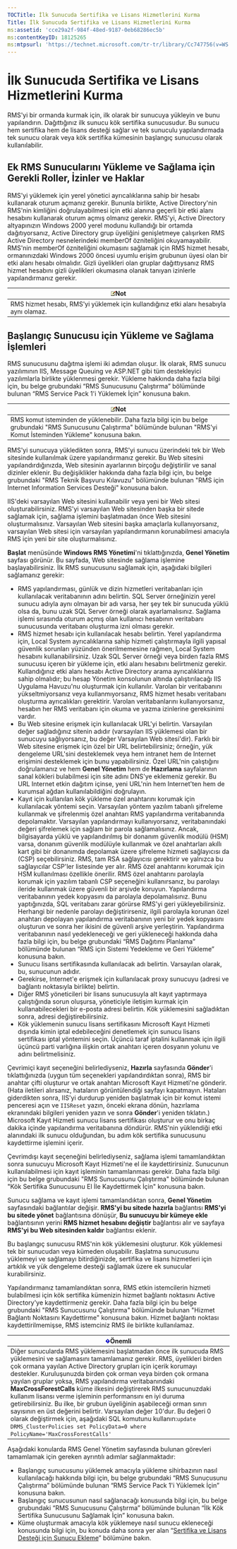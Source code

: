 ```yaml
---
TOCTitle: İlk Sunucuda Sertifika ve Lisans Hizmetlerini Kurma
Title: İlk Sunucuda Sertifika ve Lisans Hizmetlerini Kurma
ms:assetid: 'cce29a2f-984f-48ed-9187-0eb68286ec5b'
ms:contentKeyID: 18125265
ms:mtpsurl: 'https://technet.microsoft.com/tr-tr/library/Cc747756(v=WS.10)'
---
```


İlk Sunucuda Sertifika ve Lisans Hizmetlerini Kurma
===================================================

RMS'yi bir ormanda kurmak için, ilk olarak bir sunucuya yükleyin ve bunu yapılandırın. Dağıttığınız ilk sunucu kök sertifika sunucusudur. Bu sunucu hem sertifika hem de lisans desteği sağlar ve tek sunuculu yapılandırmada tek sunucu olarak veya kök sertifika kümesinin başlangıç sunucusu olarak kullanılabilir.

Ek RMS Sunucularını Yükleme ve Sağlama için Gerekli Roller, İzinler ve Haklar
-----------------------------------------------------------------------------

RMS'yi yüklemek için yerel yönetici ayrıcalıklarına sahip bir hesabı kullanarak oturum açmanız gerekir. Bununla birlikte, Active Directory'nin RMS'nin kimliğini doğrulayabilmesi için etki alanına geçerli bir etki alanı hesabını kullanarak oturum açmış olmanız gerekir. RMS'yi, Active Directory altyapınızın Windows 2000 yerel modunu kullandığı bir ortamda dağıtıyorsanız, Active Directory grup üyeliğini genişletmeye çalışırken RMS Active Directory nesnelerindeki memberOf özniteliğini okuyamayabilir. RMS'nin memberOf özniteliğini okumasını sağlamak için RMS hizmet hesabı, ormanınızdaki Windows 2000 öncesi uyumlu erişim grubunun üyesi olan bir etki alanı hesabı olmalıdır. Gizli üyelikleri olan gruplar dağıttıysanız RMS hizmet hesabını gizli üyelikleri okumasına olanak tanıyan izinlerle yapılandırmanız gerekir.

| ![](/security-updates/images/Cc747756.note(WS.10).gif)Not                    |
|-----------------------------------------------------------------------------------------|
| RMS hizmet hesabı, RMS'yi yüklemek için kullandığınız etki alanı hesabıyla aynı olamaz. |

Başlangıç Sunucusu için Yükleme ve Sağlama İşlemleri
----------------------------------------------------

RMS sunucusunu dağıtma işlemi iki adımdan oluşur. İlk olarak, RMS sunucu yazılımının IIS, Message Queuing ve ASP.NET gibi tüm destekleyici yazılımlarla birlikte yüklenmesi gerekir. Yükleme hakkında daha fazla bilgi için, bu belge grubundaki “RMS Sunucusunu Çalıştırma” bölümünde bulunan “RMS Service Pack 1'i Yüklemek İçin” konusuna bakın.

| ![](/security-updates/images/Cc747756.note(WS.10).gif)Not                                                                                                            |
|---------------------------------------------------------------------------------------------------------------------------------------------------------------------------------|
| RMS komut isteminden de yüklenebilir. Daha fazla bilgi için bu belge grubundaki "RMS Sunucusunu Çalıştırma" bölümünde bulunan "RMS'yi Komut İsteminden Yükleme" konusuna bakın. |

RMS'yi sunucuya yükledikten sonra, RMS'yi sunucu üzerindeki tek bir Web sitesinde kullanılmak üzere yapılandırmanız gerekir. Bu Web sitesini yapılandırdığınızda, Web sitesinin ayarlarının birçoğu değiştirilir ve sanal dizinler eklenir. Bu değişiklikler hakkında daha fazla bilgi için, bu belge grubundaki "RMS Teknik Başvuru Kılavuzu" bölümünde bulunan "RMS için Internet Information Services Desteği" konusuna bakın.

IIS'deki varsayılan Web sitesini kullanabilir veya yeni bir Web sitesi oluşturabilirsiniz. RMS'yi varsayılan Web sitesinden başka bir sitede sağlamak için, sağlama işlemini başlatmadan önce Web sitesini oluşturmalısınız. Varsayılan Web sitesini başka amaçlarla kullanıyorsanız, varsayılan Web sitesi için varsayılan yapılandırmanın korunabilmesi amacıyla RMS için yeni bir site oluşturmalısınız.

**Başlat** menüsünde **Windows RMS Yönetimi**'ni tıklattığınızda, **Genel Yönetim** sayfası görünür. Bu sayfada, Web sitesinde sağlama işlemine başlayabilirsiniz. İlk RMS sunucusunu sağlamak için, aşağıdaki bilgileri sağlamanız gerekir:

-   RMS yapılandırması, günlük ve dizin hizmetleri veritabanları için kullanılacak veritabanının adını belirtin.
    SQL Server örneğinizin yerel sunucu adıyla aynı olmayan bir adı varsa, her şey tek bir sunucuda yüklü olsa da, bunu uzak SQL Server örneği olarak ayarlamalısınız.
    Sağlama işlemi sırasında oturum açmış olan kullanıcı hesabının veritabanı sunucusunda veritabanı oluşturma izni olması gerekir.
-   RMS hizmet hesabı için kullanılacak hesabı belirtin. Yerel yapılandırma için, Local System ayrıcalıklarına sahip hizmeti çalıştırmayla ilgili yapısal güvenlik sorunları yüzünden önerilmemesine rağmen, Local System hesabını kullanabilirsiniz.
    Uzak SQL Server örneği veya birden fazla RMS sunucusu içeren bir yükleme için, etki alanı hesabını belirtmeniz gerekir. Kullandığınız etki alanı hesabı Active Directory arama ayrıcalıklarına sahip olmalıdır; bu hesap Yönetim konsolunun altında çalıştırılacağı IIS Uygulama Havuzu'nu oluşturmak için kullanılır. Varolan bir veritabanını yükseltmiyorsanız veya kullanmıyorsanız, RMS hizmet hesabı veritabanı oluşturma ayrıcalıkları gerektirir. Varolan veritabanlarını kullanıyorsanız, hesabın her RMS veritabanı için okuma ve yazma izinlerine gereksinimi vardır.
-   Bu Web sitesine erişmek için kullanılacak URL'yi belirtin. Varsayılan değer sağladığınız sitenin adıdır (varsayılan IIS yüklemesi olan bir sunucuyu sağlıyorsanız, bu değer Varsayılan Web sitesi'dir). Farklı bir Web sitesine erişmek için özel bir URL belirtebilirsiniz; örneğin, yük dengeleme URL'sini desteklemek veya hem intranet hem de Internet erişimini desteklemek için bunu yapabilirsiniz. Özel URL'nin çalıştığını doğrulamanız ve hem **Genel Yönetim** hem de **Hazırlama** sayfalarının sanal kökleri bulabilmesi için site adını DNS'ye eklemeniz gerekir. Bu URL Internet etkin dağıtım içinse, yeni URL'nin hem Internet'ten hem de kurumsal ağdan kullanılabildiğini doğrulayın.
-   Kayıt için kullanılan kök yükleme özel anahtarını korumak için kullanılacak yöntemi seçin. Varsayılan yöntem yazılım tabanlı şifreleme kullanmak ve şifrelenmiş özel anahtarı RMS yapılandırma veritabanında depolamaktır. Varsayılan yapılandırmayı kullanıyorsanız, veritabanındaki değeri şifrelemek için sağlam bir parola sağlamalısınız.
    Ancak, bilgisayarda yüklü ve yapılandırılmış bir donanım güvenlik modülü (HSM) varsa, donanım güvenlik modülüyle kullanmak ve özel anahtarları akıllı kart gibi bir donanımda depolamak üzere şifreleme hizmeti sağlayıcısı da (CSP) seçebilirsiniz. RMS, tam RSA sağlayıcısı gerektirir ve yalnızca bu sağlayıcılar CSP'ler listesinde yer alır. RMS özel anahtarını korumak için HSM kullanılması özellikle önerilir.
    RMS özel anahtarını parolayla korumak için yazılım tabanlı CSP seçeneğini kullanırsanız, bu parolayı ileride kullanmak üzere güvenli bir arşivde koruyun. Yapılandırma veritabanının yedek kopyasını da parolayla depolamalısınız. Bunu yaptığınızda, SQL veritabanı zarar görürse RMS'yi geri yükleyebilirsiniz. Herhangi bir nedenle parolayı değiştirirseniz, ilgili parolayla korunan özel anahtarı depolayan yapılandırma veritabanının yeni bir yedek kopyasını oluşturun ve sonra her ikisini de güvenli arşive yerleştirin. Yapılandırma veritabanının nasıl yedekleneceği ve geri yükleneceği hakkında daha fazla bilgi için, bu belge grubundaki “RMS Dağıtımı Planlama” bölümünde bulunan “RMS için Sistemi Yedekleme ve Geri Yükleme” konusuna bakın.
-   Sunucu lisans sertifikasında kullanılacak adı belirtin. Varsayılan olarak, bu, sunucunun adıdır.
-   Gerekirse, Internet'e erişmek için kullanılacak proxy sunucuyu (adresi ve bağlantı noktasıyla birlikte) belirtin.
-   Diğer RMS yöneticileri bir lisans sunucusuyla alt kayıt yaptırmaya çalıştığında sorun oluşursa, yöneticiyle iletişim kurmak için kullanabilecekleri bir e-posta adresi belirtin. Kök yüklemesini sağladıktan sonra, adresi değiştirebilirsiniz.
-   Kök yüklemenin sunucu lisans sertifikasını Microsoft Kayıt Hizmeti dışında kimin iptal edebileceğini denetlemek için sunucu lisans sertifikası iptal yöntemini seçin. Üçüncü taraf iptalini kullanmak için ilgili üçüncü parti varlığına ilişkin ortak anahtarı içeren dosyanın yolunu ve adını belirtmelisiniz.

Çevrimiçi kayıt seçeneğini belirlediyseniz, **Hazırla** sayfasında **Gönder**'i tıklattığınızda (uygun tüm seçenekleri yapılandırdıktan sonra), RMS bir anahtar çifti oluşturur ve ortak anahtarı Microsoft Kayıt Hizmeti'ne gönderir. (Hata iletileri alırsanız, hataların görüntülendiği sayfayı kapatmayın. Hataları giderdikten sonra, IIS'yi durdurup yeniden başlatmak için bir komut istemi penceresi açın ve `IISReset` yazın, önceki ekrana dönün, hazırlama ekranındaki bilgileri yeniden yazın ve sonra **Gönder**'i yeniden tıklatın.) Microsoft Kayıt Hizmeti sunucu lisans sertifikası oluşturur ve onu birkaç dakika içinde yapılandırma veritabanına döndürür. RMS'nin yüklendiği etki alanındaki ilk sunucu olduğundan, bu adım kök sertifika sunucusunu kaydettirme işlemini içerir.

Çevrimdışı kayıt seçeneğini belirlediyseniz, sağlama işlemi tamamlandıktan sonra sunucuyu Microsoft Kayıt Hizmeti'ne el ile kaydettirirsiniz. Sunucunun kullanılabilmesi için kayıt işleminin tamamlanması gerekir. Daha fazla bilgi için bu belge grubundaki "RMS Sunucusunu Çalıştırma" bölümünde bulunan "Kök Sertifika Sunucusunu El İle Kaydettirmek İçin" konusuna bakın.

Sunucu sağlama ve kayıt işlemi tamamlandıktan sonra, **Genel Yönetim** sayfasındaki bağlantılar değişir. **RMS'yi bu sitede hazırla** bağlantısı **RMS'yi bu sitede yönet** bağlantısına dönüşür, **Bu sunucuyu bir kümeye ekle** bağlantısının yerini **RMS hizmet hesabını değiştir** bağlantısı alır ve sayfaya **RMS'yi bu Web sitesinden kaldır** bağlantısı eklenir.

Bu başlangıç sunucusu RMS'nin kök yüklemesini oluşturur. Kök yüklemesi tek bir sunucudan veya kümeden oluşabilir. Başlatma sunucusunu yüklemeyi ve sağlamayı bitirdiğinizde, sertifika ve lisans hizmetleri için artıklık ve yük dengeleme desteği sağlamak üzere ek sunucular kurabilirsiniz.

Yapılandırmanız tamamlandıktan sonra, RMS etkin istemcilerin hizmeti bulabilmesi için kök sertifika kümenizin hizmet bağlantı noktasını Active Directory'ye kaydettirmeniz gerekir. Daha fazla bilgi için bu belge grubundaki "RMS Sunucusunu Çalıştırma" bölümünde bulunan "Hizmet Bağlantı Noktasını Kaydettirme" konusuna bakın. Hizmet bağlantı noktası kaydettirilmemişse, RMS istemciniz RMS ile birlikte kullanılamaz.

| ![](/security-updates/images/Cc747756.Important(WS.10).gif)Önemli                                                                                                                                                                                                                                                                                                                                                                                                                                                                                                                                                                                                                                                                                               |
|----------------------------------------------------------------------------------------------------------------------------------------------------------------------------------------------------------------------------------------------------------------------------------------------------------------------------------------------------------------------------------------------------------------------------------------------------------------------------------------------------------------------------------------------------------------------------------------------------------------------------------------------------------------------------------------------------------------------------------------------------------------------------|
| Diğer sunucularda RMS yüklemesini başlatmadan önce ilk sunucuda RMS yüklemesini ve sağlamasını tamamlamanız gerekir. RMS, üyelikleri birden çok ormana yayılan Active Directory grupları için içerik korumayı destekler. Kuruluşunuzda birden çok orman veya birden çok ormana yayılan gruplar yoksa, RMS yapılandırma veritabanındaki **MaxCrossForestCalls** küme ilkesini değiştirerek RMS sunucunuzdaki kullanım lisansı verme işleminin performansını en iyi duruma getirebilirsiniz. Bu ilke, bir grubun üyeliğinin aşabileceği orman sınırı sayısının en üst değerini belirtir. Varsayılan değer 10'dur. Bu değeri 0 olarak değiştirmek için, aşağıdaki SQL komutunu kullanın:`update DRMS_ClusterPolicies set PolicyData=0 where PolicyName='MaxCrossForestCalls'` |

Aşağıdaki konularda RMS Genel Yönetim sayfasında bulunan görevleri tamamlamak için gereken ayrıntılı adımlar sağlanmaktadır:

-   Başlangıç sunucusunu yüklemek amacıyla yükleme sihirbazının nasıl kullanılacağı hakkında bilgi için, bu belge grubundaki “RMS Sunucusunu Çalıştırma” bölümünde bulunan “RMS Service Pack 1'i Yüklemek İçin” konusuna bakın.
-   Başlangıç sunucusunun nasıl sağlanacağı konusunda bilgi için, bu belge grubundaki “RMS Sunucusunu Çalıştırma” bölümünde bulunan “İlk Kök Sertifika Sunucusunu Sağlamak İçin” konusuna bakın.
-   Küme oluşturmak amacıyla kök yüklemeye nasıl sunucu ekleneceği konusunda bilgi için, bu konuda daha sonra yer alan “[Sertifika ve Lisans Desteği için Sunucu Ekleme](https://technet.microsoft.com/089ceb62-2a96-444f-ab42-1d5deaabd0c3)” bölümüne bakın.
